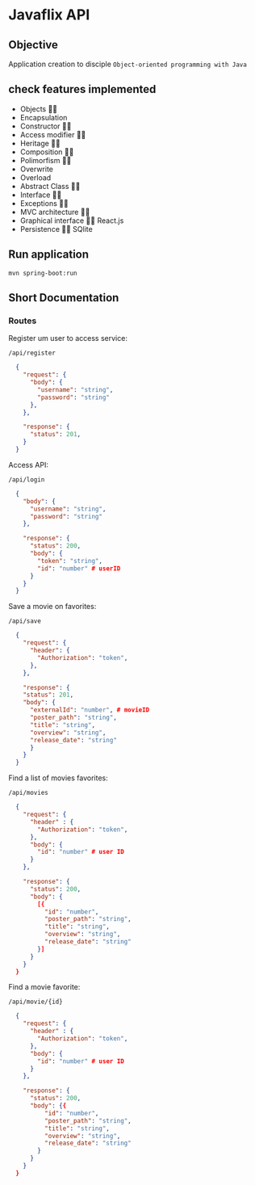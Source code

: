 # Javaflix API

## Objective

  Application creation to disciple `Object-oriented programming with Java`

## check features implemented

* Objects              👌🏾
* Encapsulation
* Constructor          👌🏾
* Access modifier      👌🏾
* Heritage             👎🏾  
* Composition          👌🏾
* Polimorfism          👌🏾
* Overwrite
* Overload
* Abstract Class       👌🏾
* Interface            👌🏾
* Exceptions           👌🏾
* MVC architecture     👌🏾
* Graphical interface  👌🏾 React.js
* Persistence          👌🏾 SQlite

## Run application

  `mvn spring-boot:run`

## Short Documentation

### Routes

Register um user to access service:

`/api/register`

```json
  {
    "request": {
      "body": {
        "username": "string",
        "password": "string"
      },
    },

    "response": {
      "status": 201,
    }
  }
```

Access API:

`/api/login`

```json
  {
    "body": {
      "username": "string",
      "password": "string"
    },

    "response": {
      "status": 200,
      "body": {
        "token": "string",
        "id": "number" # userID
      }
    }
  }
```

Save a movie on favorites:

`/api/save`

```json
  {
    "request": {
      "header": {
        "Authorization": "token",
      },
    },

    "response": {
    "status": 201,
    "body": {
      "externalId": "number", # movieID
      "poster_path": "string",
      "title": "string",
      "overview": "string",
      "release_date": "string"
      }
    }  
  }
```

Find a list of movies favorites:

`/api/movies`

```json
  {
    "request": {
      "header" : {
        "Authorization": "token",
      },
      "body": {
        "id": "number" # user ID
      }
    },

    "response": {
      "status": 200,
      "body": {
        [{
          "id": "number",
          "poster_path": "string",
          "title": "string",
          "overview": "string",
          "release_date": "string"
        }]
      }
    }
  }
```

Find a movie favorite:

`/api/movie/{id}`

```json
  {
    "request": {
      "header" : {
        "Authorization": "token",
      },
      "body": {
        "id": "number" # user ID
      }
    },

    "response": {
      "status": 200,
      "body": {{
          "id": "number",
          "poster_path": "string",
          "title": "string",
          "overview": "string",
          "release_date": "string"
        }
      }
    }
  }
```
